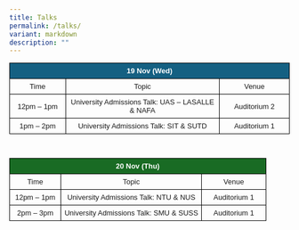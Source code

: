 ```yaml
---
title: Talks
permalink: /talks/
variant: markdown
description: ""
---
```

<style>
  .schedule-table {
    width: 100%;
    border-collapse: collapse;
    font-family: Arial, Helvetica, sans-serif;
    font-size: small;
  }
  .schedule-table th,
  .schedule-table td {
    border: 1px solid black;
    padding: 6px;
    text-align: center;
  }
  .schedule-table th {
    background: #156082; /* default header color */
    color: #ffffff!important;
	text-align:center!important;
  }
  .schedule-table.green th {
    background: #196b24; /* alternate header color */
  }
  /* Consistent column widths */
  .col-time { width: 20%; }
  .col-topic { width: 55%; }
  .col-venue { width: 25%; }
</style>


<table class="schedule-table">
  <tbody><tr>
    <th colspan="3">19 Nov (Wed)</th>
  </tr>
  <tr>
    <td class="col-time">Time</td>
    <td class="col-topic">Topic</td>
    <td class="col-venue">Venue</td>
  </tr>
  <tr>
    <td>12pm – 1pm</td>
    <td>University Admissions Talk: UAS – LASALLE &amp; NAFA</td>
    <td>Auditorium 2</td>
  </tr>
  <tr>
    <td>1pm – 2pm</td>
    <td>University Admissions Talk: SIT &amp; SUTD</td>
    <td>Auditorium 1</td>
  </tr>
</tbody></table>

<br>


<table class="schedule-table green">
  <tbody><tr>
    <th colspan="3">20 Nov (Thu)</th>
  </tr>
  <tr>
    <td class="col-time">Time</td>
    <td class="col-topic">Topic</td>
    <td class="col-venue">Venue</td>
  </tr>
  <tr>
    <td>12pm – 1pm</td>
    <td>University Admissions Talk: NTU &amp; NUS</td>
    <td>Auditorium 1</td>
  </tr>
  <tr>
    <td>2pm – 3pm</td>
    <td>University Admissions Talk: SMU &amp; SUSS</td>
    <td>Auditorium 1</td>
  </tr>
</tbody></table>

<style>
	.col.is-8.is-offset-2.print-content{
	width:75%;
	}
.col.is-1.has-float-btns.is-position-relative.is-hidden-touch
	{
	display:none;
	}
</style>